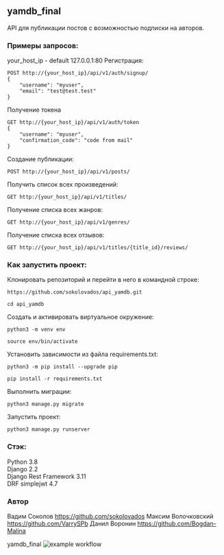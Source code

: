 ## yamdb_final 
API для публикации постов с возможностью подписки на авторов.

### Примеры запросов:

your_host_ip - default 127.0.0.1:80
Регистрация:

```
POST http://{your_host_ip}/api/v1/auth/signup/
{
    "username": "myuser",
    "email": "test@test.test"
}
```

Получение токена

```
GET http://{your_host_ip}/api/v1/auth/token
{
    "username": "myuser",
    "confirmation_code": "code from mail"
}
```

Создание публикации:
```
POST http://{your_host_ip}/api/v1/posts/
```

Получить список всех произведений:
```
GET http:/{your_host_ip}/api/v1/titles/
```

Получение списка всех жанров:
```
GET http://{your_host_ip}/api/v1/genres/
```

Получение списка всех отзывов:

```
GET http://{your_host_ip}/api/v1/titles/{title_id}/reviews/
```
### Как запустить проект:

Клонировать репозиторий и перейти в него в командной строке:

```
https://github.com/sokolovados/api_yamdb.git
```

```
cd api_yamdb
```

Cоздать и активировать виртуальное окружение:

```
python3 -m venv env
```

```
source env/bin/activate
```

Установить зависимости из файла requirements.txt:

```
python3 -m pip install --upgrade pip
```

```
pip install -r requirements.txt
```

Выполнить миграции:

```
python3 manage.py migrate
```

Запустить проект:

```
python3 manage.py runserver
```

### Стэк:

Python 3.8<br>
Django 2.2<br>
Django Rest Framework 3.11<br>
DRF simplejwt 4.7<br>

### Автор

Вадим Соколов https://github.com/sokolovados
Максим Волочковский https://github.com/VarrySPb
Данил Воронин https://github.com/Bogdan-Malina

yamdb_final
![example workflow](https://github.com/github/docs/actions/workflows/main.yml/badge.svg)
